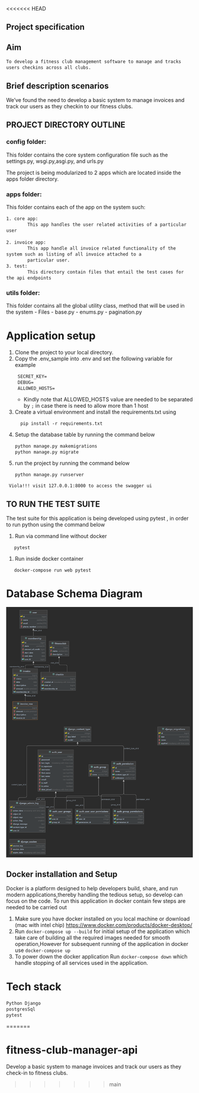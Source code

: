 <<<<<<< HEAD
## Project specification

## Aim

    To develop a fitness club management software to manage and tracks users checkins across all clubs.

## Brief description scenarios

We’ve found the need to develop a basic system to manage invoices and track our users as they checkin to our fitness
clubs.

## PROJECT DIRECTORY OUTLINE

### config folder:

This folder contains the core system configuration file such as the settings.py, wsgi.py,asgi.py, and urls.py

The project is being modularized to 2 apps which are located inside the apps folder directory.

### apps folder:

This folder contains each of the app on the system such:

    1. core app: 
            This app handles the user related activities of a particular user

    2. invoice app: 
            This app handle all invoice related functionality of the system such as listing of all invoice attached to a 
            particular user.
    3. test:
            This directory contain files that entail the test cases for the api endpoints

### utils folder:

This folder contains all the global utility class, method that will be used in the system - Files - base.py - enums.py -
pagination.py

# Application setup

1. Clone the project to your local directory.
2. Copy the .env_sample into .env and set the following variable for example
   ```
    SECRET_KEY=
    DEBUG=
    ALLOWED_HOSTS=
    ```
    - Kindly note that ALLOWED_HOSTS value are needed to be separated by ``;`` in case there is need to allow more than
      1 host
3. Create a virtual environment and install the requirements.txt using
    ```
      pip install -r requirements.txt
   ```
4. Setup the database table by running the command below
    ```
   python manage.py makemigrations
   python manage.py migrate
   ```
5. run the project by running the command below
    ```
   python manage.py runserver
   ```

```
 Viola!!! visit 127.0.0.1:8000 to access the swagger ui
```

## TO RUN THE TEST SUITE

The test suite for this application is being developed using pytest , in order to run python using the command below

1. Run via command line without docker

```
   pytest
```

1. Run inside docker container

```
   docker-compose run web pytest
```

# Database Schema Diagram

![Database Diagram](database_schema.png)

## Docker installation and Setup

Docker is a platform designed to help developers build, share, and run modern applications,thereby handling the tedious
setup, so develop can focus on the code. To run this application in docker contain few steps are needed to be carried
out

1. Make sure you have docker installed on you local machine or download (mac with intel
   chip) https://www.docker.com/products/docker-desktop/
2. Run ``docker-compose up --build`` for initial setup of the application which take care of building all the required
   images needed for smooth operation,However for subsequent running of the application in docker
   use ``docker-compose up``
3. To power down the docker application Run ``docker-compose down`` which handle stopping of all services used in the
   application.

# Tech stack

    Python Django
    postgresSql
    pytest
=======
# fitness-club-manager-api
Develop a basic system to manage invoices and track our users as they check-in to  fitness clubs.
>>>>>>> main
